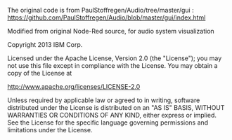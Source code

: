 The original code is from PaulStoffregen/Audio/tree/master/gui : 
https://github.com/PaulStoffregen/Audio/blob/master/gui/index.html

  Modified from original Node-Red source, for audio system visualization

  Copyright 2013 IBM Corp.

  Licensed under the Apache License, Version 2.0 (the "License");
  you may not use this file except in compliance with the License.
  You may obtain a copy of the License at

  http://www.apache.org/licenses/LICENSE-2.0

  Unless required by applicable law or agreed to in writing, software
  distributed under the License is distributed on an "AS IS" BASIS,
  WITHOUT WARRANTIES OR CONDITIONS OF ANY KIND, either express or implied.
  See the License for the specific language governing permissions and
  limitations under the License.
